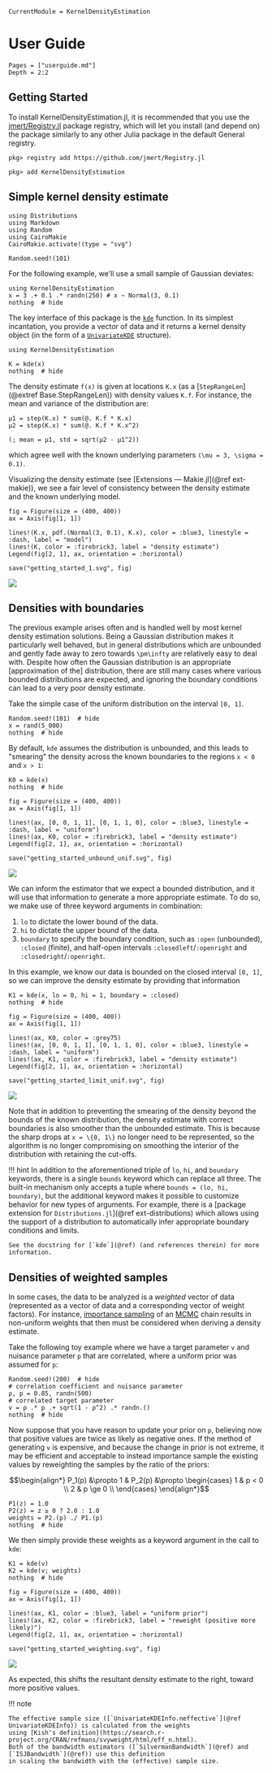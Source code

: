 ```@meta
CurrentModule = KernelDensityEstimation
```

# User Guide

```@contents
Pages = ["userguide.md"]
Depth = 2:2
```

## Getting Started

To install KernelDensityEstimation.jl, it is recommended that you use the
[jmert/Registry.jl](https://github.com/jmert/Registry.jl) package registry, which will let you install (and depend on)
the package similarly to any other Julia package in the default General registry.

```julia-repl
pkg> registry add https://github.com/jmert/Registry.jl

pkg> add KernelDensityEstimation
```

## Simple kernel density estimate

```@setup get_started
using Distributions
using Markdown
using Random
using CairoMakie
CairoMakie.activate!(type = "svg")

Random.seed!(101)
```

For the following example, we'll use a small sample of Gaussian deviates:

```@example get_started
using KernelDensityEstimation
x = 3 .+ 0.1 .* randn(250) # x ~ Normal(3, 0.1)
nothing  # hide
```

The key interface of this package is the [`kde`](@ref) function.
In its simplest incantation, you provide a vector of data and it returns a kernel density object (in the form of a
[`UnivariateKDE`](@ref) structure).

```@example get_started
using KernelDensityEstimation

K = kde(x)
nothing  # hide
```

The density estimate ``f(x)`` is given at locations `K.x` (as a [`StepRangeLen`](@extref Base.StepRangeLen)) with
density values `K.f`.
For instance, the mean and variance of the distribution are:

```@example get_started
μ1 = step(K.x) * sum(@. K.f * K.x)
μ2 = step(K.x) * sum(@. K.f * K.x^2)

(; mean = μ1, std = sqrt(μ2 - μ1^2))
```

which agree well with the known underlying parameters ``(\mu = 3, \sigma = 0.1)``.

Visualizing the density estimate (see [Extensions — Makie.jl](@ref ext-makie)), we see a fair level of consistency
between the density estimate and the known underlying model.

```@setup get_started
fig = Figure(size = (400, 400))
ax = Axis(fig[1, 1])

lines!(K.x, pdf.(Normal(3, 0.1), K.x), color = :blue3, linestyle = :dash, label = "model")
lines!(K, color = :firebrick3, label = "density estimate")
Legend(fig[2, 1], ax, orientation = :horizontal)

save("getting_started_1.svg", fig)
```
![](getting_started_1.svg)


## Densities with boundaries

The previous example arises often and is handled well by most kernel density estimation solutions.
Being a Gaussian distribution makes it particularly well behaved, but in general distributions which are unbounded
and gently fade away to zero towards ``\pm\infty`` are relatively easy to deal with.
Despite how often the Gaussian distribution is an appropriate [approximation of the] distribution, there are still
many cases where various bounded distributions are expected, and ignoring the boundary conditions can lead to a very
poor density estimate.

Take the simple case of the uniform distribution on the interval ``[0, 1]``.

```@example get_started
Random.seed!(101)  # hide
x = rand(5_000)
nothing  # hide
```

By default, `kde` assumes the distribution is unbounded, and this leads to "smearing" the density across the known
boundaries to the regions ``x < 0`` and ``x > 1``:

```@example get_started
K0 = kde(x)
nothing  # hide
```

```@setup get_started
fig = Figure(size = (400, 400))
ax = Axis(fig[1, 1])

lines!(ax, [0, 0, 1, 1], [0, 1, 1, 0], color = :blue3, linestyle = :dash, label = "uniform")
lines!(ax, K0, color = :firebrick3, label = "density estimate")
Legend(fig[2, 1], ax, orientation = :horizontal)

save("getting_started_unbound_unif.svg", fig)
```
![](getting_started_unbound_unif.svg)

We can inform the estimator that we expect a bounded distribution, and it will use that information to generate a
more appropriate estimate.
To do so, we make use of three keyword arguments in combination:

1. `lo` to dictate the lower bound of the data.
2. `hi` to dictate the upper bound of the data.
3. `boundary` to specify the boundary condition, such as `:open` (unbounded), `:closed` (finite), and half-open
   intervals `:closedleft`/`:openright` and `:closedright`/`:openright`.

In this example, we know our data is bounded on the closed interval ``[0, 1]``, so we can improve the density
estimate by providing that information

```@example get_started
K1 = kde(x, lo = 0, hi = 1, boundary = :closed)
nothing  # hide
```

```@setup get_started
fig = Figure(size = (400, 400))
ax = Axis(fig[1, 1])

lines!(ax, K0, color = :grey75)
lines!(ax, [0, 0, 1, 1], [0, 1, 1, 0], color = :blue3, linestyle = :dash, label = "uniform")
lines!(ax, K1, color = :firebrick3, label = "density estimate")
Legend(fig[2, 1], ax, orientation = :horizontal)

save("getting_started_limit_unif.svg", fig)
```
![](getting_started_limit_unif.svg)

Note that in addition to preventing the smearing of the density beyond the bounds of the known distribution, the
density estimate with correct boundaries is also smoother than the unbounded estimate.
This is because the sharp drops at ``x = \{0, 1\}`` no longer need to be represented, so the algorithm is no longer
compromising on smoothing the interior of the distribution with retaining the cut-offs.

!!! hint
    In addition to the aforementioned triple of `lo`, `hi`, and `boundary` keywords, there is a single `bounds`
    keyword which can replace all three.
    The built-in mechanism only accepts a tuple where `bounds = (lo, hi, boundary)`, but the additional keyword
    makes it possible to customize behavior for new types of arguments.
    For example, there is a [package extension for `Distributions.jl`](@ref ext-distributions) which allows using
    the support of a distribution to automatically infer appropriate boundary conditions and limits.

    See the docstring for [`kde`](@ref) (and references therein) for more information.


## Densities of weighted samples

In some cases, the data to be analyzed is a _weighted_ vector of data (represented as a vector of data and a
corresponding vector of weight factors).
For instance, [importance sampling](https://en.wikipedia.org/wiki/Importance_sampling) of an
[MCMC](https://en.wikipedia.org/wiki/Markov_chain_Monte_Carlo) chain results in non-uniform weights that then must
be considered when deriving a density estimate.

Take the following toy example where we have a target parameter ``v`` and nuisance parameter ``p`` that are correlated,
where a uniform prior was assumed for ``p``:

```@example get_started
Random.seed!(200)  # hide
# correlation coefficient and nuisance parameter
ρ, p = 0.85, randn(500)
# correlated target parameter
v = ρ .* p .+ sqrt(1 - ρ^2) .* randn.()
nothing  # hide
```

Now suppose that you have reason to update your prior on ``p``, believing now that positive values are twice as likely
as negative ones.
If the method of generating ``v`` is expensive, and because the change in prior is not extreme, it may be efficient
and acceptable to instead importance sample the existing values by reweighting the samples by the ratio of the
priors:

```math
\begin{align*}
P_1(p) &\propto 1
&
P_2(p) &\propto \begin{cases}
    1 & p < 0 \\
    2 & p \ge 0 \\
    \end{cases}
\end{align*}
```

```@example get_started
P1(z) = 1.0
P2(z) = z ≥ 0 ? 2.0 : 1.0
weights = P2.(p) ./ P1.(p)
nothing  # hide
```

We then simply provide these weights as a keyword argument in the call to `kde`:
```@example get_started
K1 = kde(v)
K2 = kde(v; weights)
nothing  # hide
```

```@setup get_started
fig = Figure(size = (400, 400))
ax = Axis(fig[1, 1])

lines!(ax, K1, color = :blue3, label = "uniform prior")
lines!(ax, K2, color = :firebrick3, label = "reweight (positive more likely)")
Legend(fig[2, 1], ax, orientation = :horizontal)

save("getting_started_weighting.svg", fig)
```
![](getting_started_weighting.svg)

As expected, this shifts the resultant density estimate to the right, toward more positive values.

!!! note

    The effective sample size ([`UnivariateKDEInfo.neffective`](@ref UnivariateKDEInfo)) is calculated from the weights
    using [Kish's definition](https://search.r-project.org/CRAN/refmans/svyweight/html/eff_n.html).
    Both of the bandwidth estimators ([`SilvermanBandwidth`](@ref) and [`ISJBandwidth`](@ref)) use this definition
    in scaling the bandwidth with the (effective) sample size.
